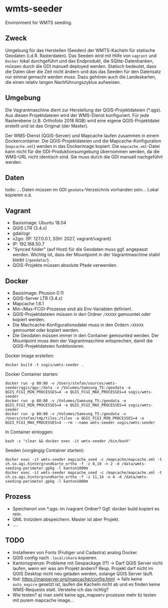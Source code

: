 # wmts-seeder
Environment for WMTS seeding.

## Zweck
Umgebung für das Herstellen (Seeden) der WMTS-Kacheln für statische Geodaten (i.d.R. Rasterdaten). Das Seeden wird mit Hilfe von `vagrant` und `Docker` lokal durchgeführt und das Endprodukt, die SQlite-Datenbanken, müssen durch die GDI manuell deployed werden. Statisch bedeutet, dass die Daten über die Zeit nicht ändern und das das Seeden für den Datensatz nur einmal gemacht werden muss. Dazu gehören auch die Landeskarten, die einen relativ langen Nachführungszyklus aufweisen.

## Umgebung
Die Vagrantmaschine dient zur Herstellung der QGIS-Projektdateien (*.qgs). Aus diesen Projektdateien wird der WMS-Dienst konfiguriert. Für jede Rasterebene (z.B. Orthofoto 2018 RGB) wird eine eigene QGIS-Projektdatei erstellt und ist das Original (der Master).

Der WMS-Dienst (QGIS-Server) und Mapcache laufen zusammen in einem Dockercontainer. Die QGIS-Projektdateien und die Mapcache-Konfiguration (`mapcache.xml`) werden in das Dockerimage kopiert. Die `mapcache.xml`-Datei kann nicht für die GDI-Produktionsumgebung übernommen werden, da die WMS-URL nicht identisch sind. Sie muss durch die GDI manuell nachgeführt werden.

## Daten
todo: ... Daten müssen im GDI `geodata`-Verzeichnis vorhanden sein... Lokal kopieren o.ä.

## Vagrant
* Basisimage: Ubuntu 18.04
* QGIS LTR (3.4.x)
* gdal/ogr
* x2go: (IP: 127.0.0.1, SSH: 2027, vagrant/vagrant)
* IP: 192.168.50.7
* "Synced folder" (auf Host) für die Geodaten muss ggf. angepasst werden. Wichtig ist, dass der Mountpoint in der Vagrantmaschine stabil bleibt (`/geodata/`).
* QGIS-Projekte müssen absolute Pfade verwenden.

## Docker
* Basisimage: Phusion 0.11
* QGIS-Server LTR (3.4.x)
* Mapcache 1.6.1
* Min-/Max-FCGI-Prozesse sind als Env-Variablen definiert.
* QGIS-Projektdateien müssen in den Ordner `/XXXXX` gemountet oder kopiert werden.
* Die Machcache-Konfigurationsdatei muss in den Ordern `/XXXXX` gemountet oder kopiert werden.
* Die Geodaten müssen immer in den Container gemounted werden. Der Mountpoint muss dem der Vagrantmaschine entsprechen, damit die QGIS-Projektdateien funktionieren.


Docker Image erstellen:
```
docker build -t sogis/wmts-seeder .
```

Docker Container starten:
```
docker run -p 80:80 -v /Users/stefan/sources/wmts-seeder/qgis/qgs:/data -v /Volumes/Samsung_T5:/geodata -e QGIS_FCGI_MIN_PROCESSES=4 -e QGIS_FCGI_MAX_PROCESSES=4 sogis/wmts-seeder
docker run -p 80:80 -v /Volumes/Samsung_T5:/geodata -e QGIS_FCGI_MIN_PROCESSES=4 -e QGIS_FCGI_MAX_PROCESSES=4 sogis/wmts-seeder
docker run -p 80:80 -v /Volumes/Samsung_T5:/geodata -v /Users/stefan/tmp/tiles:/tiles -e QGIS_FCGI_MIN_PROCESSES=4 -e QGIS_FCGI_MAX_PROCESSES=4 --rm --name wmts-seeder sogis/wmts-seeder
```

In Container einloggen:
```
bash -c "clear && docker exec -it wmts-seeder /bin/bash"
```

Seeden (vorgängig Container starten):
```
docker exec -it wmts-seeder mapcache_seed -c /mapcache/mapcache.xml -t ch.so.agi.hintergrundkarte_ortho -f -z 0,10 -n 2 -d /data/wmts-seeding-perimeter.gpkg -l kanton1000m
docker exec -it wmts-seeder mapcache_seed -c /mapcache/mapcache.xml -t ch.so.agi.hintergrundkarte_ortho -f -z 11,14 -n 4 -d /data/wmts-seeding-perimeter.gpkg -l kanton1000m
```

## Prozess

- Speicherort von *.qgs: im /vagrant Ordner? Ggf. docker build kopiert es rein.
- QML trotzdem abspeichern. Master ist aber Projekt.
- ....


## TODO
- Installieren von Fonts (Frutiger und Cadastra) analog Docker.
- QGIS config nach `.local/share` kopieren.
- Kantonsgrenze: Probleme mit Geopackage (!?) -> Darf QGIS Server nicht laufen, wenn wir was am Projekt ändern? Resp. Projekt darf nicht im QGIS Desktop nicht neu geladen werden, solange QGIS Server läuft.
- tbd: https://mapserver.org/mapcache/config.html -> falls keine `auto_expire` gesetzt ist, laufen die Kacheln nicht ab und es finden keine WMS-Requests statt. Verstehe ich das richtig?
- Wie testen? a) man sieht keine qgs_mapserv prozesse mehr b) testen mit purem mapcache image...